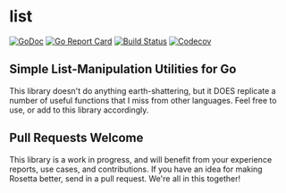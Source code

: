 # list

[![GoDoc](http://img.shields.io/badge/go-documentation-blue.svg?style=flat-square)](https://pkg.go.dev/github.com/benpate/list)
[![Go Report Card](https://goreportcard.com/badge/github.com/benpate/list?style=flat-square)](https://goreportcard.com/report/github.com/benpate/list)
[![Build Status](http://img.shields.io/travis/benpate/list.svg?style=flat-square)](https://travis-ci.org/benpate/list)
[![Codecov](https://img.shields.io/codecov/c/github/benpate/list.svg?style=flat-square)](https://codecov.io/gh/benpate/list)


## Simple List-Manipulation Utilities for Go

This library doesn't do anything earth-shattering, but it DOES replicate a number of useful functions that I miss from other languages.  Feel free to use, or add to this library accordingly.

## Pull Requests Welcome

This library is a work in progress, and will benefit from your experience reports, use cases, and contributions.  If you have an idea for making Rosetta better, send in a pull request.  We're all in this together!